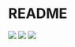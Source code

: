 # README
![](https://ws2.sinaimg.cn/large/006tNbRwgy1fujfieo05wj30pk1bt7ai.jpg)
![](https://ws1.sinaimg.cn/large/006tNbRwgy1fujfirrpy2j30pk0ir75l.jpg)
![](https://ws3.sinaimg.cn/large/006tNbRwgy1fujfjfhixkj30pk0oxac9.jpg)